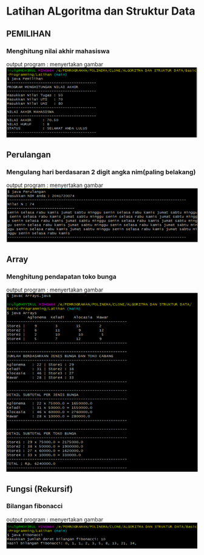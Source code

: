 # Latihan ALgoritma dan Struktur Data

## PEMILIHAN
### Menghitung nilai akhir mahasiswa
output program :
menyertakan gambar
<img src="Pemilihan.png">

## Perulangan
### Mengulang hari berdasaran 2 digit angka nim(paling belakang)
output program :
menyertakan gambar
<img src="Perulangan.png">

## Array
### Menghitung pendapatan toko bunga
output program :
menyertakan gambar
<img src="Arrays.png">

## Fungsi (Rekursif)
### Bilangan fibonacci
output program :
menyertakan gambar
<img src="Fibonacci.png">
